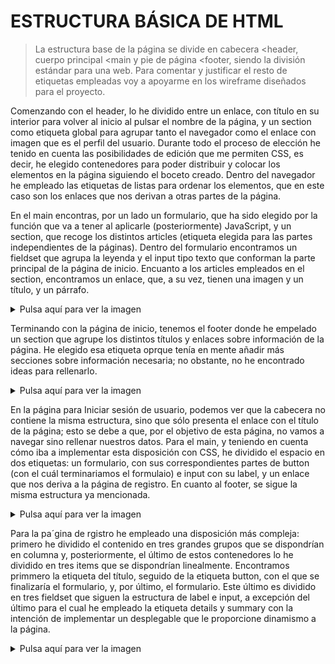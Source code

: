 # ESTRUCTURA BÁSICA DE HTML

> La estructura base de la página se divide en cabecera <header, cuerpo principal <main y pie de página <footer, siendo la división estándar para una web.
Para comentar y justificar el resto de etiquetas empleadas voy a apoyarme en los wireframe diseñados para el proyecto.

Comenzando con el header, lo he dividido entre un enlace, con título en su interior para volver al inicio al pulsar el nombre de la página, y un section como etiqueta global para agrupar tanto el navegador como el enlace con imagen que es el perfil del usuario.
Durante todo el proceso de elección he tenido en cuenta las posibilidades de edición que me permiten CSS, es decir, he elegido contenedores para poder distribuir y colocar los elementos en la página siguiendo el boceto creado. Dentro del navegador he empleado las
etiquetas de listas para ordenar los elementos, que en este caso son los enlaces que nos derivan a otras partes de la página.

En el main encontras, por un lado un formulario, que ha sido elegido por la función que va a tener al aplicarle (posteriormente) JavaScript, y un section, que recoge los distintos articles (etiqueta elegida para las partes independientes de la páginas). Dentro del formulario encontramos un fieldset que agrupa la leyenda y el input tipo texto que conforman la parte principal de la página de inicio. Encuanto a los articles empleados en el section, encontramos un enlace, que, a su vez, tienen una imagen y un título, y un párrafo.
  <details>
    
  <summary>Pulsa aquí para ver la imagen</summary>
  
![Inicio1](https://github.com/Lmrocio/Pipo/blob/main/wireframe/Captura%20de%20pantalla%202024-12-05%20112409.png)
</details>

Terminando con la página de inicio, tenemos el footer donde he empelado un section que agrupe los distintos títulos y enlaces sobre información de la página. He elegido esa etiqueta oprque tenía en mente añadir más secciones sobre información necesaria; no obstante, no he encontrado ideas para rellenarlo.

<details> <summary>Pulsa aquí para ver la imagen</summary>


![Inicio2](https://github.com/Lmrocio/Pipo/blob/main/wireframe/Captura%20de%20pantalla%202024-12-05%20112420.png?raw=true)
</details>


En la página para Iniciar sesión de usuario, podemos ver que la cabecera no contiene la misma estructura, sino que sólo presenta el enlace con el título de la página; esto se debe a que, por el objetivo de esta página, no vamos a navegar sino rellenar nuestros datos.
Para el main, y teniendo en cuenta cómo iba a implementar esta disposición con CSS, he dividido el espacio en dos etiquetas: un formulario, con sus correspondientes partes de button (con el cuál terminariamos el formulaio) e input con su label, y un enlace que nos deriva a
la página de registro. En cuanto al footer, se sigue la misma estructura ya mencionada.


<details><summary>Pulsa aquí para ver la imagen</summary>

  
![Iniciar sesión](https://github.com/Lmrocio/Pipo/blob/main/wireframe/Captura%20de%20pantalla%202024-12-05%20112435.png?raw=true)
</details>

Para la pa´gina de rgistro he empleado una disposición más compleja: primero he dividido el contenido en tres grandes grupos que se dispondrían en columna y, posteriormente, el último de estos contenedores lo he dividido en tres items que se dispondrían linealmente.
Encontramos primmero la etiqueta del título, seguido de la etiqueta button, con el que se finalizaría el formulario, y, por último, el formulario. Este último es dividido en tres fieldset que siguen la estructura de label e input, a excepción del último para el cual he 
empleado la etiqueta details y summary con la intención de implementar un desplegable que le proporcione dinamismo a la página.


<details><summary>Pulsa aquí para ver la imagen</summary>

  
![Registro](https://github.com/Lmrocio/Pipo/blob/main/wireframe/Captura%20de%20pantalla%202024-12-05%20112445.png?raw=true)
</details>
